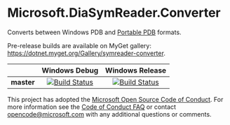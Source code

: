 # Microsoft.DiaSymReader.Converter

Converts between Windows PDB and [Portable PDB](https://github.com/dotnet/core/blob/master/Documentation/diagnostics/portable_pdb.md) formats.

Pre-release builds are available on MyGet gallery: https://dotnet.myget.org/Gallery/symreader-converter.

[//]: # (Begin current test results)

||Windows Debug|Windows Release|
|:--:|:--:|:--:|
|**master**|[![Build Status](https://ci.dot.net/job/dotnet_symreader-converter/job/master/job/windows_debug/badge/icon)](https://ci.dot.net/job/dotnet_symreader-converter/job/master/job/windows_debug/)|[![Build Status](https://ci.dot.net/job/dotnet_symreader-converter/job/master/job/windows_release/badge/icon)](https://ci.dot.net/job/dotnet_symreader-converter/job/master/job/windows_release/)|

[//]: # (End current test results)

This project has adopted the [Microsoft Open Source Code of Conduct](https://opensource.microsoft.com/codeofconduct/).  For more information see the [Code of Conduct FAQ](https://opensource.microsoft.com/codeofconduct/faq/) or contact [opencode@microsoft.com](mailto:opencode@microsoft.com) with any additional questions or comments.

